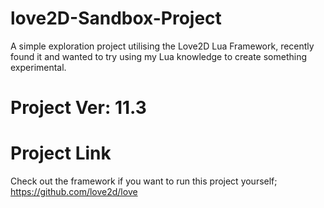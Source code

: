# love2D-Sandbox-Project
A simple exploration project utilising the Love2D Lua Framework, recently found it and wanted to try using my Lua knowledge to create something experimental. 

# Project Ver: 11.3

# Project Link
Check out the framework if you want to run this project yourself; https://github.com/love2d/love
